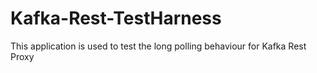 # Kafka-Rest-TestHarness
This application is used to test the long polling behaviour for Kafka Rest Proxy
